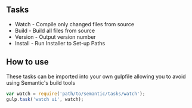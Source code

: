 ## Tasks

-   Watch - Compile only changed files from source
-   Build - Build all files from source
-   Version - Output version number
-   Install - Run Installer to Set-up Paths

## How to use

These tasks can be imported into your own gulpfile allowing you to avoid using Semantic's build tools

```javascript
var watch = require('path/to/semantic/tasks/watch');
gulp.task('watch ui', watch);
```
